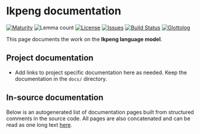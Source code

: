 # Ikpeng documentation

[![Maturity](https://img.shields.io/endpoint?url=https%3A%2F%2Fraw.githubusercontent.com%2Fgiellalt%2Flang-txi%2Fgh-pages%2Fmaturity.json)](https://giellalt.github.io/MaturityClassification.html)
![Lemma count](https://img.shields.io/endpoint?url=https%3A%2F%2Fraw.githubusercontent.com%2Fgiellalt%2Flang-txi%2Fgh-pages%2Flemmacount.json)
[![License](https://img.shields.io/github/license/giellalt/lang-txi)](https://github.com/giellalt/lang-txi/blob/main/LICENSE)
[![Issues](https://img.shields.io/github/issues/giellalt/lang-txi)](https://github.com/giellalt/lang-txi/issues)
[![Build Status](https://builds.giellalt.org/api/badge/lang-txi?label=CI)](https://builds.giellalt.org/pipelines/lang-txi/builds/latest)
[![Glottolog](https://img.shields.io/badge/Glottolog-green)](https://glottolog.org/resource/languoid/id/__GLOTTOLOG_ID__)

This page documents the work on the **Ikpeng language model**. 

## Project documentation

* Add links to project specific documentation here as needed. Keep the documentation in the `docs/` directory.

## In-source documentation

Below is an autogenerated list of documentation pages built from structured comments in the source code. All pages are also concatenated and can be read as one long text [here](txi.md).
